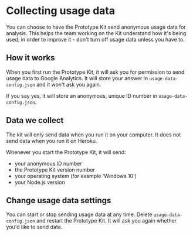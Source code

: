 # Collecting usage data

You can choose to have the Prototype Kit send anonymous usage data for analysis.
This helps the team working on the Kit understand how it's being used, in order
to improve it -  don't turn off usage data unless you have to.

## How it works

When you first run the Prototype Kit, it will ask you for permission to send
usage data to Google Analytics. It will store your answer in `usage-data-config.json` and it won't ask
you again.

If you say yes, it will store an anonymous, unique ID number in `usage-data-config.json`.

## Data we collect

The kit will only send data when you run it on your computer. It does not send data when you run it on Heroku.

Whenever you start the Prototype Kit, it will send:

 - your anonymous ID number
 - the Prototype Kit version number
 - your operating system (for example 'Windows 10')
 - your Node.js version

## Change usage data settings

You can start or stop sending usage data at any time. Delete `usage-data-config.json`
and restart the Prototype Kit. It will ask you again whether you'd like to send data.
